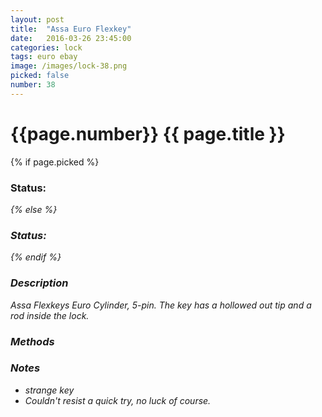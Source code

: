 ```yaml
---
layout: post
title:  "Assa Euro Flexkey"
date:   2016-03-26 23:45:00
categories: lock
tags: euro ebay
image: /images/lock-38.png
picked: false
number: 38
---
```


# {{page.number}} {{ page.title }}

{% if page.picked %}
### Status: <i class="fa fa-unlock"/>
{% else %}
### Status: <i class="fa fa-lock"/>
{% endif %}

### Description

Assa Flexkeys Euro Cylinder, 5-pin. The key has a hollowed out tip and a rod inside the lock.

### Methods

### Notes

- strange key
- Couldn't resist a quick try, no luck of course.
